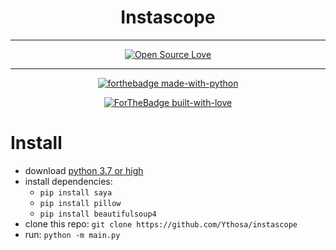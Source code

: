 <h1 align="center">Instascope</h1>
<div align="center">

---

[![Open Source Love](https://badges.frapsoft.com/os/v1/open-source.png?v=103)](https://github.com/ellerbrock/open-source-badges/)
    
---

[![forthebadge made-with-python](http://ForTheBadge.com/images/badges/made-with-python.svg)](https://www.python.org/)
    
[![ForTheBadge built-with-love](http://ForTheBadge.com/images/badges/built-with-love.svg)](https://GitHub.com/Naereen/)

</div>

# Install
-   download [python 3.7 or high](https://python.org/download)
-   install dependencies:
    -   `pip install saya`
    -   `pip install pillow`
    -   `pip install beautifulsoup4`
-   clone this repo: `git clone https://github.com/Ythosa/instascope`
-   run: `python -m main.py`
